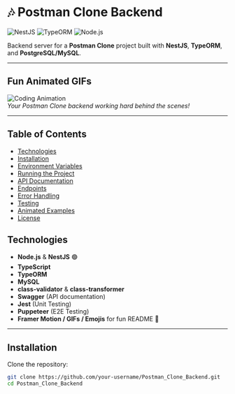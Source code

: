 # 🎶 Postman Clone Backend

![NestJS](https://img.shields.io/badge/NestJS-Backend-red)
![TypeORM](https://img.shields.io/badge/TypeORM-Database-blue)
![Node.js](https://img.shields.io/badge/Node.js-v18-green)

Backend server for a **Postman Clone** project built with **NestJS**, **TypeORM**, and **PostgreSQL/MySQL**.  

---

## Fun Animated GIFs

![Coding Animation](https://media.giphy.com/media/l3vR85PnGsBwu1PFK/giphy.gif)  
*Your Postman Clone backend working hard behind the scenes!*

---

## Table of Contents
- [Technologies](#technologies)
- [Installation](#installation)
- [Environment Variables](#environment-variables)
- [Running the Project](#running-the-project)
- [API Documentation](#api-documentation)
- [Endpoints](#endpoints)
- [Error Handling](#error-handling)
- [Testing](#testing)
- [Animated Examples](#animated-examples)
- [License](#license)

## Technologies
- **Node.js** & **NestJS** 🟢
- **TypeScript**
- **TypeORM**
- **MySQL**
- **class-validator** & **class-transformer**
- **Swagger** (API documentation)
- **Jest** (Unit Testing)
- **Puppeteer** (E2E Testing)
- **Framer Motion / GIFs / Emojis** for fun README 🎉

---

## Installation
Clone the repository:

```bash
git clone https://github.com/your-username/Postman_Clone_Backend.git
cd Postman_Clone_Backend
